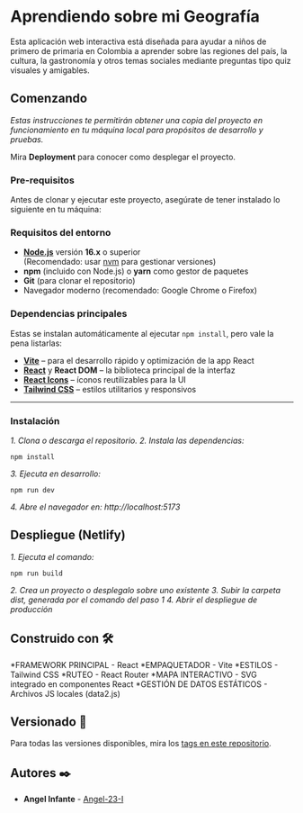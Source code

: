 # Aprendiendo sobre mi Geografía

Esta aplicación web interactiva está diseñada para ayudar a niños de primero de primaria en Colombia a aprender sobre las regiones del país, la cultura, la gastronomía y otros temas sociales mediante preguntas tipo quiz visuales y amigables.

## Comenzando 

_Estas instrucciones te permitirán obtener una copia del proyecto en funcionamiento en tu máquina local para propósitos de desarrollo y pruebas._

Mira **Deployment** para conocer como desplegar el proyecto.

### Pre-requisitos 

Antes de clonar y ejecutar este proyecto, asegúrate de tener instalado lo siguiente en tu máquina:

###  Requisitos del entorno

- **[Node.js](https://nodejs.org/)** versión **16.x** o superior  
  (Recomendado: usar [nvm](https://github.com/nvm-sh/nvm) para gestionar versiones)
- **npm** (incluido con Node.js) o **yarn** como gestor de paquetes
- **Git** (para clonar el repositorio)
- Navegador moderno (recomendado: Google Chrome o Firefox)

### Dependencias principales

Estas se instalan automáticamente al ejecutar `npm install`, pero vale la pena listarlas:

- **[Vite](https://vitejs.dev/)** – para el desarrollo rápido y optimización de la app React
- **[React](https://reactjs.org/)** y **React DOM** – la biblioteca principal de la interfaz
- **[React Icons](https://react-icons.github.io/react-icons/)** – íconos reutilizables para la UI
- **[Tailwind CSS](https://tailwindcss.com/)** – estilos utilitarios y responsivos

---

### Instalación 

_1.	Clona o descarga el repositorio._
_2.	Instala las dependencias:_

```
npm install
```

_3.	Ejecuta en desarrollo:_

```
npm run dev
```
_4.	Abre el navegador en: http://localhost:5173_

## Despliegue (Netlify)

_1.	Ejecuta el comando:_

```
npm run build
```
_2. Crea un proyecto o desplegalo sobre uno existente_
_3. Subir la carpeta dist, generada por el comando del paso 1_
_4. Abrir el despliegue de producción_
## Construido con 🛠️

*FRAMEWORK PRINCIPAL -	React
*EMPAQUETADOR -	Vite
*ESTILOS -	Tailwind CSS
*RUTEO -	React Router
*MAPA INTERACTIVO -	SVG integrado en componentes React
*GESTIÓN DE DATOS ESTÁTICOS -	Archivos JS locales (data2.js)


## Versionado 📌

Para todas las versiones disponibles, mira los [tags en este repositorio](https://github.com/tu/proyecto/tags).

## Autores ✒️

* **Angel Infante**  - [Angel-23-I](https://github.com/Angel-23-I)






